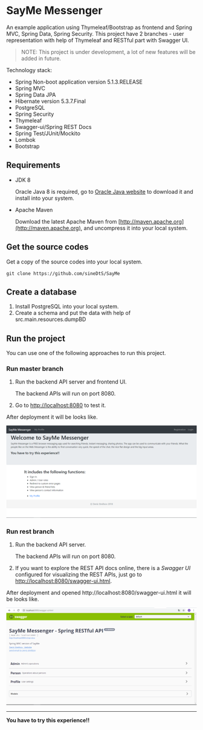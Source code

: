 # SayMe Messenger

An example application using Thymeleaf/Bootstrap as frontend and Spring MVC, Spring Data, Spring Security.
This project have 2 branches - user representation with help of Thymeleaf and RESTful part with Swagger UI.

> NOTE: This project is under development, a lot of new features will be added in future.

Technology stack:

* Spring Non-boot application version 5.1.3.RELEASE
* Spring MVC
* Spring Data JPA
* Hibernate version 5.3.7.Final
* PostgreSQL
* Spring Security
* Thymeleaf
* Swagger-ui/Spring REST Docs
* Spring Test/JUnit/Mockito
* Lombok
* Bootstrap

## Requirements

* JDK 8

  Oracle Java 8 is required, go to [Oracle Java website](http://java.oracle.com) to download it and install into your system. 
  
* Apache Maven

  Download the latest Apache Maven from [http://maven.apache.org](http://maven.apache.org), and uncompress it into your local system.
  
## Get the source codes

Get a copy of the source codes into your local system.

```
git clone https://github.com/sineDtS/SayMe
```

## Create a database

1. Install PostgreSQL into your local system. 
2. Create a schema and put the data with help of src.main.resources.dumpBD

## Run the project

You can use one of the following approaches to run this project.

### Run master branch 

1. Run the backend API server and frontend UI.

   The backend APIs will run on port 8080.

2. Go to [http://localhost:8080](http://localhost:8080) to test it.

After deployment it will be looks like.

![Image alt](https://github.com/sineDtS/SayMe/raw/master/src/main/resources/Main.PNG) 

### Run rest branch

1. Run the backend API server.

   The backend APIs will run on port 8080.

2. If you want to explore the REST API docs online, there is a *Swagger UI* configured for visualizing the REST APIs, just go to [http://localhost:8080/swagger-ui.html](http://localhost:8080/swagger-ui.html).

After deployment and opened http://localhost:8080/swagger-ui.html it will be looks like.

![Image alt](https://github.com/sineDtS/SayMe/raw/master/src/main/resources/swagger-ui.PNG) 

---

**You have to try this experience!!** 
